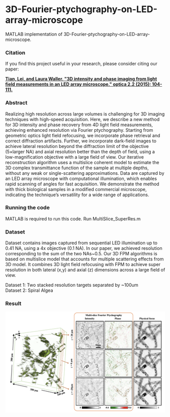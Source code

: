 # 3D-Fourier-ptychography-on-LED-array-microscope

MATLAB implementation of 3D-Fourier-ptychography-on-LED-array-microscope. 

### Citation

If you find this project useful in your research, please consider citing our paper:

[**Tian, Lei, and Laura Waller. "3D intensity and phase imaging from light field measurements in an LED array microscope." optica 2.2 (2015): 104-111.**](https://www.osapublishing.org/optica/abstract.cfm?uri=optica-2-2-104)


### Abstract

Realizing high resolution across large volumes is challenging for 3D imaging techniques with high-speed acquisition. Here, we describe a new method for 3D intensity and phase recovery from 4D light field measurements, achieving enhanced resolution via Fourier ptychography. Starting from geometric optics light field refocusing, we incorporate phase retrieval and correct diffraction artifacts. Further, we incorporate dark-field images to achieve lateral resolution beyond the diffraction limit of the objective (5×larger NA) and axial resolution better than the depth of field, using a low-magnification objective with a large field of view. Our iterative reconstruction algorithm uses a multislice coherent model to estimate the 3D complex transmittance function of the sample at multiple depths, without any weak or single-scattering approximations. Data are captured by an LED array microscope with computational illumination, which enables rapid scanning of angles for fast acquisition. We demonstrate the method with thick biological samples in a modified commercial microscope, indicating the technique’s versatility for a wide range of applications.


### Running the code

MATLAB is required to run this code. Run MultiSlice_SuperRes.m

### Dataset

Dataset contains images captured from sequential LED illumination up to 0.41 NA, using a 4x objective (0.1 NA). In our paper, we achieved resolution corresponding to the sum of the two NAs~0.5. Our 3D FPM algorithms is based on multislice model that accounts for multiple scattering effects from 3D model. It combines 3D light field refocusing with FPM to achieve super resolution in both lateral (x,y) and axial (z) dimensions across a large field of view.

Dataset 1: Two stacked resolution targets separated by ~100um\
Dataset 2: Spiral Algea

### Result 

<p align="center">
  <img src="/images/result.png">
</p>
